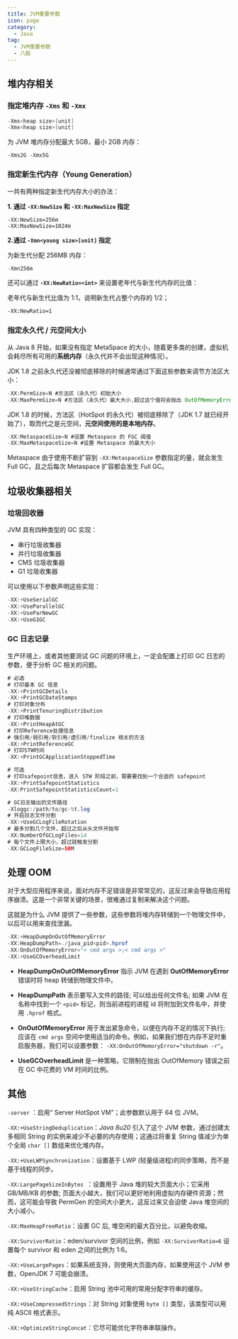 ```yaml
---
title: JVM重要参数
icon: page
category:
  - Java
tag:
  - JVM重要参数
  - 八股
---
```


## 堆内存相关

### 指定堆内存 `-Xms` 和 `-Xmx`

```java
-Xms<heap size>[unit]
-Xmx<heap size>[unit]
```

为 JVM 堆内存分配最大 5GB，最小 2GB 内存：

```
-Xms2G -Xmx5G
```

<!-- more -->

### 指定新生代内存（Young Generation）

一共有两种指定新生代内存大小的办法：

**1. 通过 `-XX:NewSize` 和 `-XX:MaxNewSize` 指定**

```
-XX:NewSize=256m
-XX:MaxNewSize=1024m
```

**2.通过 `-Xmn<young size>[unit]` 指定**

为新生代分配 256MB 内存：

```java
-Xmn256m
```

还可以通过 **`-XX:NewRatio=<int>`** 来设置老年代与新生代内存的比值：

老年代与新生代比值为 1:1，说明新生代占整个内存的 1/2；

```
-XX:NewRatio=1
```

### 指定永久代 / 元空间大小

从 Java 8 开始，如果没有指定 MetaSpace 的大小，随着更多类的创建，虚拟机会耗尽所有可用的**系统内存**（永久代并不会出现这种情况）。

JDK 1.8 之前永久代还没被彻底移除的时候通常通过下面这些参数来调节方法区大小：

```java
-XX:PermSize=N #方法区（永久代）初始大小
-XX:MaxPermSize=N #方法区（永久代）最大大小,超过这个值将会抛出 OutOfMemoryError 异常:java.lang.OutOfMemoryError: PermGen
```

JDK 1.8 的时候，方法区（HotSpot 的永久代）被彻底移除了（JDK 1.7 就已经开始了），取而代之是元空间，**元空间使用的是本地内存**。

```java
-XX:MetaspaceSize=N #设置 Metaspace 的 FGC 阈值
-XX:MaxMetaspaceSize=N #设置 Metaspace 的最大大小
```

Metaspace 由于使用不断扩容到 `-XX:MetaspaceSize` 参数指定的量，就会发生 Full GC，且之后每次 Metaspace 扩容都会发生 Full GC。

## 垃圾收集器相关

### 垃圾回收器

JVM 具有四种类型的 GC 实现：

- 串行垃圾收集器
- 并行垃圾收集器
- CMS 垃圾收集器
- G1 垃圾收集器

可以使用以下参数声明这些实现：

```java
-XX:+UseSerialGC
-XX:+UseParallelGC
-XX:+UseParNewGC
-XX:+UseG1GC
```

### GC 日志记录

生产环境上，或者其他要测试 GC 问题的环境上，一定会配置上打印 GC 日志的参数，便于分析 GC 相关的问题。

```java
# 必选
# 打印基本 GC 信息
-XX:+PrintGCDetails
-XX:+PrintGCDateStamps
# 打印对象分布
-XX:+PrintTenuringDistribution
# 打印堆数据
-XX:+PrintHeapAtGC
# 打印Reference处理信息
# 强引用/弱引用/软引用/虚引用/finalize 相关的方法
-XX:+PrintReferenceGC
# 打印STW时间
-XX:+PrintGCApplicationStoppedTime

# 可选
# 打印safepoint信息，进入 STW 阶段之前，需要要找到一个合适的 safepoint
-XX:+PrintSafepointStatistics
-XX:PrintSafepointStatisticsCount=1

# GC日志输出的文件路径
-Xloggc:/path/to/gc-%t.log
# 开启日志文件分割
-XX:+UseGCLogFileRotation
# 最多分割几个文件，超过之后从头文件开始写
-XX:NumberOfGCLogFiles=14
# 每个文件上限大小，超过就触发分割
-XX:GCLogFileSize=50M
```

## 处理 OOM

对于大型应用程序来说，面对内存不足错误是非常常见的，这反过来会导致应用程序崩溃。这是一个非常关键的场景，很难通过复制来解决这个问题。

这就是为什么 JVM 提供了一些参数，这些参数将堆内存转储到一个物理文件中，以后可以用来查找泄漏。

```java
-XX:+HeapDumpOnOutOfMemoryError
-XX:HeapDumpPath=./java_pid<pid>.hprof
-XX:OnOutOfMemoryError="< cmd args >;< cmd args >"
-XX:+UseGCOverheadLimit
```

- **HeapDumpOnOutOfMemoryError** 指示 JVM 在遇到 **OutOfMemoryError** 错误时将 heap 转储到物理文件中。

- **HeapDumpPath** 表示要写入文件的路径; 可以给出任何文件名; 如果 JVM 在名称中找到一个 `<pid>` 标记，则当前进程的进程 id 将附加到文件名中，并使用 `.hprof` 格式。

- **OnOutOfMemoryError** 用于发出紧急命令，以便在内存不足的情况下执行; 应该在 `cmd args` 空间中使用适当的命令。例如，如果我们想在内存不足时重启服务器，我们可以设置参数： `-XX:OnOutOfMemoryError="shutdown -r"`。

- **UseGCOverheadLimit** 是一种策略，它限制在抛出 OutOfMemory 错误之前在 GC 中花费的 VM 时间的比例。

## 其他

`-server` ：启用“ Server HotSpot VM”；此参数默认用于 64 位 JVM。

`-XX:+UseStringDeduplication`：*Java 8u20* 引入了这个 JVM 参数，通过创建太多相同 String 的实例来减少不必要的内存使用；这通过将重复 String 值减少为单个全局 `char []` 数组来优化堆内存。

`-XX:+UseLWPSynchronization`：设置基于 LWP (轻量级进程)的同步策略，而不是基于线程的同步。

`-XX:LargePageSizeInBytes `：设置用于 Java 堆的较大页面大小；它采用 GB/MB/KB 的参数; 页面大小越大，我们可以更好地利用虚拟内存硬件资源；然而，这可能会导致 PermGen 的空间大小更大，这反过来又会迫使 Java 堆空间的大小减小。

`-XX:MaxHeapFreeRatio`：设置 GC 后, 堆空闲的最大百分比，以避免收缩。

`-XX:SurvivorRatio`：eden/survivor 空间的比例，例如 `-XX:SurvivorRatio=6` 设置每个 survivor 和 eden 之间的比例为 1:6。

`-XX:+UseLargePages`：如果系统支持，则使用大页面内存，如果使用这个 JVM 参数，OpenJDK 7 可能会崩溃。

`-XX:+UseStringCache`：启用 String 池中可用的常用分配字符串的缓存。

`-XX:+UseCompressedStrings`：对 String 对象使用 `byte []` 类型，该类型可以用纯 ASCII 格式表示。

`-XX:+OptimizeStringConcat`：它尽可能优化字符串串联操作。
